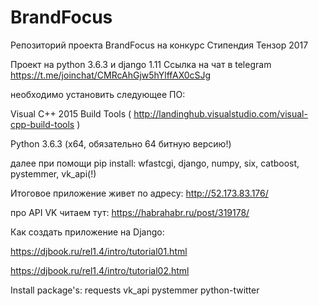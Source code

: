 # BrandFocus
Репозиторий проекта BrandFocus на конкурс Стипендия Тензор 2017

Проект на python 3.6.3 и django 1.11
Ссылка на чат в telegram https://t.me/joinchat/CMRcAhGjw5hYlffAX0cSJg 

необходимо установить следующее ПО:

Visual C++ 2015 Build Tools  ( http://landinghub.visualstudio.com/visual-cpp-build-tools )

Python 3.6.3 (x64, обязательно 64 битную версию!)

далее при помощи pip install:
wfastcgi,
django,
numpy, 
six,
catboost,
pystemmer,
vk_api(!)

Итоговое приложение живет по адресу:
http://52.173.83.176/

про API VK читаем тут:
https://habrahabr.ru/post/319178/ 

Как создать приложение на Django:

https://djbook.ru/rel1.4/intro/tutorial01.html

https://djbook.ru/rel1.4/intro/tutorial02.html


Install package's:
requests
vk_api
pystemmer
python-twitter
